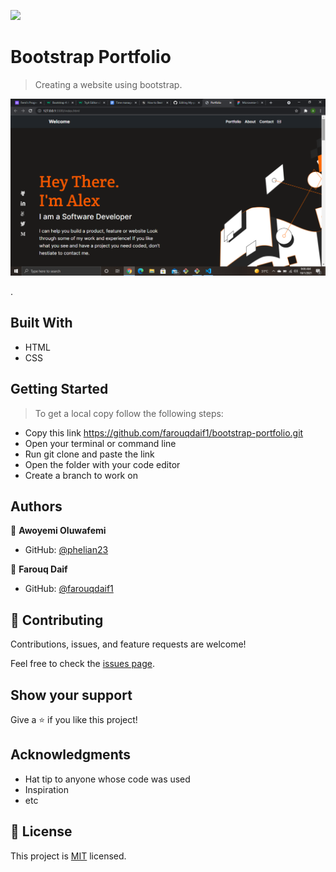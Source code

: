 ![](https://img.shields.io/badge/Microverse-blueviolet)

# Bootstrap Portfolio

> Creating a website using bootstrap.

![screenshot](./Images/2021-10-01.png)

.

## Built With

- HTML
- CSS

## Getting Started

> To get a local copy follow the following steps:

- Copy this link https://github.com/farouqdaif1/bootstrap-portfolio.git
- Open your terminal or command line
- Run git clone and paste the link
- Open the folder with your code editor
- Create a branch to work on

## Authors

👤 **Awoyemi Oluwafemi**

- GitHub: [@phelian23](https://github.com/phelian23)

👤 **Farouq Daif**

- GitHub: [@farouqdaif1](https://github.com/farouqdaif1)

## 🤝 Contributing

Contributions, issues, and feature requests are welcome!

Feel free to check the [issues page](../../issues/).

## Show your support

Give a ⭐️ if you like this project!

## Acknowledgments

- Hat tip to anyone whose code was used
- Inspiration
- etc

## 📝 License

This project is [MIT](./MIT.md) licensed.